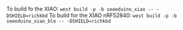 To build fo the XIAO: `west build -p -b seeeduino_xiao -- -DSHIELD=richkbd`
To build for the XIAO nRF52840: `west build -p -b seeeduino_xiao_ble -- -DSHIELD=richkbd`
